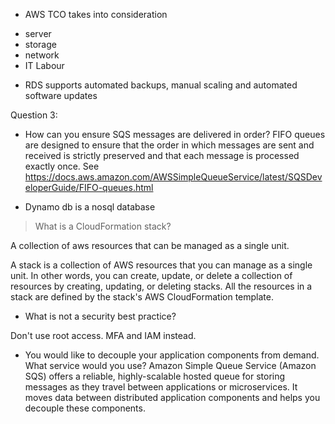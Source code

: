 * AWS TCO takes into consideration
- server 
- storage
- network
- IT Labour


* RDS supports automated backups, manual scaling and automated software updates


Question 3:
*  How can you ensure SQS messages are delivered in order?
FIFO queues are designed to ensure that the order in which messages are sent and received is strictly preserved and that each message is processed exactly once. See https://docs.aws.amazon.com/AWSSimpleQueueService/latest/SQSDeveloperGuide/FIFO-queues.html


* Dynamo db is a nosql database

> What is a CloudFormation stack?

A collection of aws resources that can be managed as a single unit.


A stack is a collection of AWS resources that you can manage as a single unit. In other words, you can create, update, or delete a collection of resources by creating, updating, or deleting stacks. All the resources in a stack are defined by the stack's AWS CloudFormation template.



* What is not a security best practice?

Don't use root access. MFA and IAM instead.



* You would like to decouple your application components from demand. What service would you use?
Amazon Simple Queue Service (Amazon SQS) offers a reliable, highly-scalable hosted queue for storing messages as they travel between applications or microservices. It moves data between distributed application components and helps you decouple these components.
